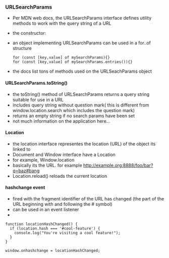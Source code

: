 ### URLSearchParams
* Per MDN web docs, the URLSearchParams interface defines utility methods to work with the query string of a URL
* the constructor:

* an object implementing URLSearchParams can be used in a for..of structure
    ```
    for (const [key,value] of mySearchParams){}
    for (const [key,value] of mySearchParams.entries()){}
    ```
* the docs list tons of methods used on the URLSeachParams object

#### URLSearchParams.toString()
* the toString() method of URLSearchParams returns a query string suitable for use in a URL
* includes query string without question mark( this is different from window.location.search which includes the question mark)
* returns an empty string if no search params have been set
* not much information on the application here...

#### Location
* the location interface representes the location (URL) of the object its linked to 
* Document and Window interface have a Location 
* for example, Window.location
* basically its the URL. for example http://example.org:8888/foo/bar?q=baz#bang
* Location.reload() reloads the current location
#### hashchange event
* fired with the fragment identifier of the URL has changed (the part of the URL beginning with and following the # symbol)
* can be used in an event listener
*
```
function locationHashChanged() {
  if (location.hash === '#cool-feature') {
    console.log("You're visiting a cool feature!");
  }
}

window.onhashchange = locationHashChanged;
```

